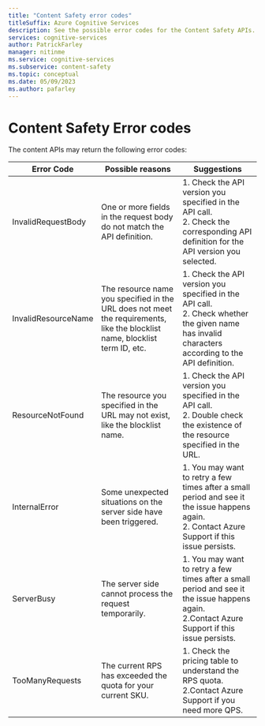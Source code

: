 ```yaml
---
title: "Content Safety error codes"
titleSuffix: Azure Cognitive Services
description: See the possible error codes for the Content Safety APIs.
services: cognitive-services
author: PatrickFarley
manager: nitinme
ms.service: cognitive-services
ms.subservice: content-safety
ms.topic: conceptual
ms.date: 05/09/2023
ms.author: pafarley
---
```


# Content Safety Error codes 

The content APIs may return the following error codes:

| Error Code    | Possible reasons   | Suggestions           |
| ---------- | ------- | -------------------- |
| InvalidRequestBody  | One or more fields in the request body do not match the API definition. | 1. Check the API version you specified in the API call. <br/>2. Check the corresponding API definition for the API version you selected. |
| InvalidResourceName | The resource name you specified in the URL does not meet the requirements, like the blocklist name, blocklist term ID, etc. | 1. Check the API version you specified in the API call.  <br/>2. Check whether the given name has invalid characters according to the API definition. |
| ResourceNotFound    | The resource you specified in the URL may not exist, like the blocklist name. | 1. Check the API version you specified in the API call. <br/> 2. Double check the existence of the resource specified in the URL. |
| InternalError       | Some unexpected situations on the server side have been triggered. | 1. You may want to retry a few times after a small period and see it the issue happens again.  <br/>             2. Contact Azure Support if this issue persists. |
| ServerBusy          | The server side cannot process the request temporarily.      | 1. You may want to retry a few times after a small period and see it the issue happens again.  <br/>2.Contact Azure Support if this issue persists. |
| TooManyRequests     | The current RPS has exceeded the quota for your current SKU. | 1. Check the pricing table to understand the RPS quota.   <br/>2.Contact Azure Support if you need more QPS. |

